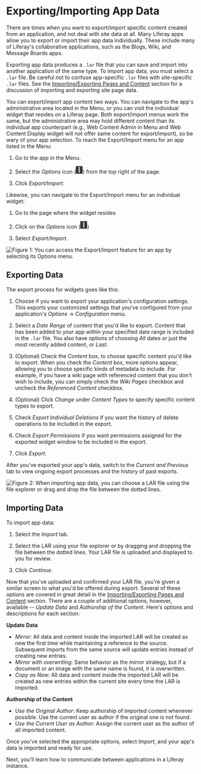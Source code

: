 # Exporting/Importing App Data [](id=exporting-importing-app-data)

There are times when you want to export/import specific content created from an
application, and not deal with site data at all. Many Liferay apps allow you to
export or import their app data individually. These include many of Liferay's
collaborative applications, such as the Blogs, Wiki, and Message Boards apps. 

Exporting app data produces a `.lar` file that you can save and import into 
another application of the same type. To import app data, you must select a 
`.lar` file. Be careful not to confuse app-specific `.lar` files with 
site-specific `.lar` files. See the [Importing/Exporting Pages and Content](/discover/portal/-/knowledge_base/7-0/importing-exporting-pages-and-content) section for a discussion of importing and exporting site page data.

You can export/import app content two ways. You can navigate to the
app's administrative area located in the Menu, or you can visit the
individual widget that resides on a Liferay page. Both export/import menus work
the same, but the administrative area may hold different content than its 
individual app counterpart (e.g., Web Content Admin in Menu and Web Content 
Display widget will not offer same content for export/import), so be wary of 
your app selection. To reach the Export/Import menu for an app listed in the 
Menu:

1.  Go to the app in the Menu.

2.  Select the *Options* icon (![Options](../../../images/icon-options.png)) from the top right of the page.

3.  Click *Export/Import*.

Likewise, you can navigate to the Export/Import menu for an individual widget:

1.  Go to the page where the widget resides

2.  Click on the *Options* icon (![Options](../../../images/icon-options.png))

3.  Select *Export/Import*.

![Figure 1: You can access the *Export/Import* feature for an app by selecting its Options menu.](../../../images/portlet-export-import-feature.png)

## Exporting Data

The export process for widgets goes like this:

1.  Choose if you want to export your application's configuration settings. This
    exports your customized settings that you've configured from your 
    application's *Options* &rarr; *Configuration* menu.

2.  Select a *Date Range* of content that you'd like to export. Content that 
    has been added to your app within your specified date range is included in 
    the `.lar` file. You also have options of choosing *All* dates or just the 
    most recently added content, or *Last*.

3.  (Optional) Check the *Content* box, to choose specific content you'd like to
    export. When you check the *Content* box, more options appear, allowing you 
    to choose specific kinds of metadata to include. For example, if you have a 
    wiki page with referenced content that you don't wish to include, you can 
    simply check the *Wiki Pages* checkbox and uncheck the *Referenced Content* 
    checkbox.

4.  (Optional) Click *Change* under *Content Types* to specify specific content
    types to export.

5.  Check *Export Individual Deletions* if you want the history of delete 
    operations to be included in the export.

6.  Check *Export Permissions* if you want permissions assigned for the exported widget window to be included in the export.

7.  Click *Export*.

After you've exported your app's data, switch to the *Current and Previous* tab to view ongoing export processes and the history of past exports.

![Figure 2: When importing app data, you can choose a LAR file using the file explorer or drag and drop the file between the dotted lines.](../../../images/import-menu.png)

## Importing Data

To import app data:

1.  Select the *Import* tab.

2.  Select the LAR using your file explorer or by dragging and dropping the file between the dotted lines. Your LAR file is uploaded and displayed to you for review.

3.  Click *Continue*.

Now that you've uploaded and confirmed your LAR file, you're given a similar
screen to what you'd be offered during export. Several of these options are
covered in great detail in the
[Importing/Exporting Pages and Content](/discover/portal/-/knowledge_base/7-1/importing-exporting-pages-and-content)
section. There are a couple of additional options, however, available -- *Update
Data* and *Authorship of the Content*. Here's options and descriptions for each
section:

**Update Data**

* *Mirror*: All data and content inside the imported LAR will be created as new
the first time while maintaining a reference to the source. Subsequent imports
from the same source will update entries instead of creating new entries.
* *Mirror with overwriting*: Same behavior as the mirror strategy, but if a
document or an image with the same name is found, it is overwritten.
* *Copy as New*: All data and content inside the imported LAR will be created as
new entries within the current site every time the LAR is imported.

**Authorship of the Content**

* *Use the Original Author*: Keep authorship of imported content whenever
possible. Use the current user as author if the original one is not found.
* *Use the Current User as Author*: Assign the current user as the author of all
imported content.

Once you've selected the appropriate options, select *Import*, and your
app's data is imported and ready for use.

Next, you'll learn how to communicate between applications in a Liferay
instance.
